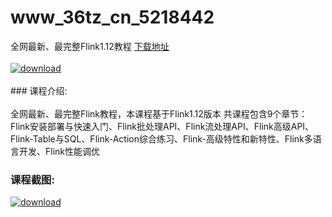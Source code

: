 # www_36tz_cn_5218442
全网最新、最完整Flink1.12教程
[下载地址](http://www.36tz.cn/article/5218442 "下载地址")
<br/></br>[![download](http://36tz.cn/muke_img/2021_02_1-49-300x150.png "下载地址")](http://www.36tz.cn/article/5218442 "下载地址")
<br/></br>### 课程介绍:<br/></br>全网最新、最完整Flink教程，本课程基于Flink1.12版本
共课程包含9个章节：Flink安装部署与快速入门、Flink批处理API、Flink流处理API、Flink高级API、Flink-Table与SQL、Flink-Action综合练习、Flink-高级特性和新特性、Flink多语言开发、Flink性能调优

### 课程截图:
[![download](http://36tz.cn/muke_img/2021_02_2-52.png "下载地址")](http://www.36tz.cn/article/5218442 "下载地址")
